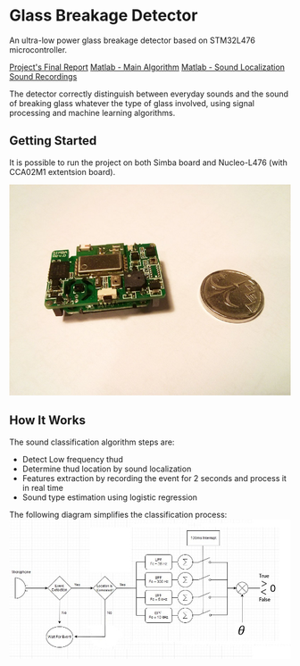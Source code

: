 # Glass Breakage Detector

An ultra-low power glass breakage detector based on STM32L476 microcontroller.

[Project's Final Report](https://github.com/AssafAssaf/GlassBreakageDetector/blob/master/Final%20Report.pdf)
[Matlab - Main Algorithm](https://github.com/AssafAssaf/GlassBreakageDetector/tree/master/Matlab/Main%20Algorithm)
[Matlab - Sound Localization](https://github.com/AssafAssaf/GlassBreakageDetector/tree/master/Matlab/Sound%20Localization)
[Sound Recordings](https://github.com/AssafAssaf/GlassBreakageDetector/tree/master/Matlab/Main%20Algorithm/Samples)


The detector correctly distinguish between everyday sounds and the sound of breaking glass whatever the type of glass involved, using signal processing and machine learning algorithms.

## Getting Started

It is possible to run the project on both Simba board and Nucleo-L476 (with CCA02M1 extentsion board).


![Alt text](/SimbaBoard.jpg?raw=true "Title")


## How It Works

The sound classification algorithm steps are:
* Detect Low frequency thud
* Determine thud location by sound localization
* Features extraction by recording the event for 2 seconds and process it in real time
* Sound type estimation using logistic regression

The following diagram simplifies the classification process:
![Alt text](/Alg_Simplified.jpg?raw=true "Title")



